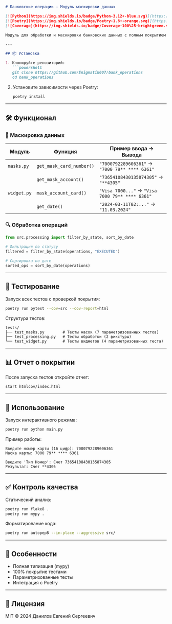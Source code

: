 
```markdown
# Банковские операции — Модуль маскировки данных

[![Python](https://img.shields.io/badge/Python-3.12+-blue.svg)](https://python.org)  
[![Poetry](https://img.shields.io/badge/Poetry-1.8+-orange.svg)](https://python-poetry.org)  
[![Coverage](https://img.shields.io/badge/Coverage-100%25-brightgreen.svg)](#)

Модуль для обработки и маскировки банковских данных с полным покрытием тестами.

---

## 📦 Установка

1. Клонируйте репозиторий:
   ```powershell
   git clone https://github.com/Enigmatik007/bank_operations
   cd bank_operations
   ```
2. Установите зависимости через Poetry:
   ```bash
   poetry install
   ```

---

## 🛠️ Функционал

### 🔐 Маскировка данных

| Модуль      | Функция                | Пример ввода → Вывода               |
|-------------|------------------------|-----------------------------------|
| `masks.py`  | `get_mask_card_number()` | `"7000792289606361"` → `"7000 79** **** 6361"` |
|             | `get_mask_account()`     | `"73654108430135874305"` → `"**4305"`          |
| `widget.py` | `mask_account_card()`    | `"Visa 7000..."` → `"Visa 7000 79** **** 6361"` |
|             | `get_date()`             | `"2024-03-11T02:..."` → `"11.03.2024"`          |

### 🔍 Обработка операций

```python
from src.processing import filter_by_state, sort_by_date

# Фильтрация по статусу
filtered = filter_by_state(operations, "EXECUTED")

# Сортировка по дате
sorted_ops = sort_by_date(operations)
```

---

## 🧪 Тестирование

Запуск всех тестов с проверкой покрытия:

```bash
poetry run pytest --cov=src --cov-report=html
```

Структура тестов:

```
tests/
├── test_masks.py        # Тесты масок (7 параметризованных тестов)
├── test_processing.py   # Тесты обработки (2 фикстуры)
└── test_widget.py       # Тесты виджетов (4 параметризованных теста)
```

---

## 📊 Отчет о покрытии

После запуска тестов откройте отчет:

```bash
start htmlcov/index.html
```

---

## 🚀 Использование

Запуск интерактивного режима:

```bash
poetry run python main.py
```

Пример работы:

```
Введите номер карты (16 цифр): 7000792289606361
Маска карты: 7000 79** **** 6361

Введите 'Тип Номер': Счет 73654108430135874305
Результат: Счет **4305
```

---

## ✅ Контроль качества

Статический анализ:

```bash
poetry run flake8 .
poetry run mypy .
```

Форматирование кода:

```bash
poetry run autopep8 --in-place --aggressive src/
```

---

## 📌 Особенности

- Полная типизация (mypy)
- 100% покрытие тестами
- Параметризованные тесты
- Интеграция с Poetry

---

## 📝 Лицензия

MIT © 2024 Данилов Евгений Сергеевич
```


